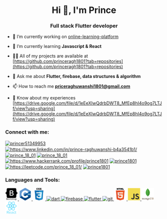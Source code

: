 <h1 align="center">Hi 👋, I'm Prince</h1>
<h3 align="center">Full stack Flutter developer</h3>

- 🔭 I’m currently working on [online-learning-platform](https://github.com/princeragh1801/online-learning-platform)

- 🌱 I’m currently learning **Javascript & React**

- 👨‍💻 All of my projects are available at [https://github.com/princeragh1801?tab=repositories](https://github.com/princeragh1801?tab=repositories)

- 💬 Ask me about **Flutter, firebase, data structures & algorithm**

- 📫 How to reach me **priceraghuwanshi1801@gmail.com**

- 📄 Know about my experiences [https://drive.google.com/file/d/1eEeXIwQdrbDWT8_MfEp8hI4o9og7LTJf/view?usp=sharing](https://drive.google.com/file/d/1eEeXIwQdrbDWT8_MfEp8hI4o9og7LTJf/view?usp=sharing)

<h3 align="left">Connect with me:</h3>
<p align="left">
<a href="https://twitter.com/princer51349953" target="blank"><img align="center" src="https://raw.githubusercontent.com/rahuldkjain/github-profile-readme-generator/master/src/images/icons/Social/twitter.svg" alt="princer51349953" height="30" width="40" /></a>
<a href="https://linkedin.com/in/https://www.linkedin.com/in/prince-raghuwanshi-b4a3541b1/" target="blank"><img align="center" src="https://raw.githubusercontent.com/rahuldkjain/github-profile-readme-generator/master/src/images/icons/Social/linked-in-alt.svg" alt="https://www.linkedin.com/in/prince-raghuwanshi-b4a3541b1/" height="30" width="40" /></a>
<a href="https://instagram.com/prince_18_01" target="blank"><img align="center" src="https://raw.githubusercontent.com/rahuldkjain/github-profile-readme-generator/master/src/images/icons/Social/instagram.svg" alt="prince_18_01" height="30" width="40" /></a>
<a href="https://www.codechef.com/users/prince_18_01" target="blank"><img align="center" src="https://cdn.jsdelivr.net/npm/simple-icons@3.1.0/icons/codechef.svg" alt="prince_18_01" height="30" width="40" /></a>
<a href="https://www.hackerrank.com/https://www.hackerrank.com/profile/prince1801" target="blank"><img align="center" src="https://raw.githubusercontent.com/rahuldkjain/github-profile-readme-generator/master/src/images/icons/Social/hackerrank.svg" alt="https://www.hackerrank.com/profile/prince1801" height="30" width="40" /></a>
<a href="https://codeforces.com/profile/prince1801" target="blank"><img align="center" src="https://raw.githubusercontent.com/rahuldkjain/github-profile-readme-generator/master/src/images/icons/Social/codeforces.svg" alt="prince1801" height="30" width="40" /></a>
<a href="https://www.leetcode.com/https://leetcode.com/prince_18_01/" target="blank"><img align="center" src="https://raw.githubusercontent.com/rahuldkjain/github-profile-readme-generator/master/src/images/icons/Social/leet-code.svg" alt="https://leetcode.com/prince_18_01/" height="30" width="40" /></a>
<a href="https://auth.geeksforgeeks.org/user/prince1801" target="blank"><img align="center" src="https://raw.githubusercontent.com/rahuldkjain/github-profile-readme-generator/master/src/images/icons/Social/geeks-for-geeks.svg" alt="prince1801" height="30" width="40" /></a>
</p>

<h3 align="left">Languages and Tools:</h3>
<p align="left"> <a href="https://getbootstrap.com" target="_blank" rel="noreferrer"> <img src="https://raw.githubusercontent.com/devicons/devicon/master/icons/bootstrap/bootstrap-plain-wordmark.svg" alt="bootstrap" width="40" height="40"/> </a> <a href="https://www.w3schools.com/cpp/" target="_blank" rel="noreferrer"> <img src="https://raw.githubusercontent.com/devicons/devicon/master/icons/cplusplus/cplusplus-original.svg" alt="cplusplus" width="40" height="40"/> </a> <a href="https://www.w3schools.com/css/" target="_blank" rel="noreferrer"> <img src="https://raw.githubusercontent.com/devicons/devicon/master/icons/css3/css3-original-wordmark.svg" alt="css3" width="40" height="40"/> </a> <a href="https://dart.dev" target="_blank" rel="noreferrer"> <img src="https://www.vectorlogo.zone/logos/dartlang/dartlang-icon.svg" alt="dart" width="40" height="40"/> </a> <a href="https://firebase.google.com/" target="_blank" rel="noreferrer"> <img src="https://www.vectorlogo.zone/logos/firebase/firebase-icon.svg" alt="firebase" width="40" height="40"/> </a> <a href="https://flutter.dev" target="_blank" rel="noreferrer"> <img src="https://www.vectorlogo.zone/logos/flutterio/flutterio-icon.svg" alt="flutter" width="40" height="40"/> </a> <a href="https://git-scm.com/" target="_blank" rel="noreferrer"> <img src="https://www.vectorlogo.zone/logos/git-scm/git-scm-icon.svg" alt="git" width="40" height="40"/> </a> <a href="https://www.w3.org/html/" target="_blank" rel="noreferrer"> <img src="https://raw.githubusercontent.com/devicons/devicon/master/icons/html5/html5-original-wordmark.svg" alt="html5" width="40" height="40"/> </a> <a href="https://developer.mozilla.org/en-US/docs/Web/JavaScript" target="_blank" rel="noreferrer"> <img src="https://raw.githubusercontent.com/devicons/devicon/master/icons/javascript/javascript-original.svg" alt="javascript" width="40" height="40"/> </a> <a href="https://www.mongodb.com/" target="_blank" rel="noreferrer"> <img src="https://raw.githubusercontent.com/devicons/devicon/master/icons/mongodb/mongodb-original-wordmark.svg" alt="mongodb" width="40" height="40"/> </a> <a href="https://reactjs.org/" target="_blank" rel="noreferrer"> <img src="https://raw.githubusercontent.com/devicons/devicon/master/icons/react/react-original-wordmark.svg" alt="react" width="40" height="40"/> </a> </p>
